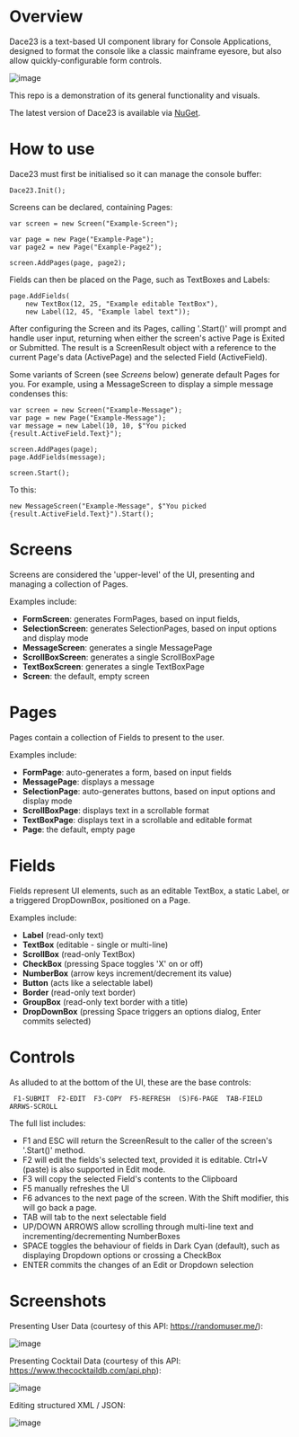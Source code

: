 # Overview

Dace23 is a text-based UI component library for Console Applications, designed to format the console like a classic mainframe eyesore, but also allow quickly-configurable form controls.

![image](https://user-images.githubusercontent.com/70886027/144134718-822d9ab9-63da-4a1c-a257-3ff3a1dc0a7e.png)

This repo is a demonstration of its general functionality and visuals.

The latest version of Dace23 is available via [NuGet](https://www.nuget.org/packages/Dace23/).

# How to use

Dace23 must first be initialised so it can manage the console buffer:

```
Dace23.Init();
```

Screens can be declared, containing Pages:

```
var screen = new Screen("Example-Screen");

var page = new Page("Example-Page");
var page2 = new Page("Example-Page2");

screen.AddPages(page, page2);
```

Fields can then be placed on the Page, such as TextBoxes and Labels:

```
page.AddFields(
    new TextBox(12, 25, "Example editable TextBox"),
    new Label(12, 45, "Example label text"));
```

After configuring the Screen and its Pages, calling '.Start()' will prompt and handle user input, returning when either the screen's active Page is Exited or Submitted. The result is a ScreenResult object with a reference to the current Page's data (ActivePage) and the selected Field (ActiveField).

Some variants of Screen (see _Screens_ below) generate default Pages for you. For example, using a MessageScreen to display a simple message condenses this:

```
var screen = new Screen("Example-Message");
var page = new Page("Example-Message");
var message = new Label(10, 10, $"You picked {result.ActiveField.Text}");

screen.AddPages(page);
page.AddFields(message);

screen.Start();
```

To this:

```
new MessageScreen("Example-Message", $"You picked {result.ActiveField.Text}").Start();
```

# Screens

Screens are considered the 'upper-level' of the UI, presenting and managing a collection of Pages.

Examples include:

  - **FormScreen**: generates FormPages, based on input fields,
  - **SelectionScreen**: generates SelectionPages, based on input options and display mode
  - **MessageScreen**: generates a single MessagePage
  - **ScrollBoxScreen**: generates a single ScrollBoxPage
  - **TextBoxScreen**: generates a single TextBoxPage
  - **Screen**: the default, empty screen

# Pages

Pages contain a collection of Fields to present to the user.

Examples include:

  - **FormPage**: auto-generates a form, based on input fields
  - **MessagePage**: displays a message
  - **SelectionPage**: auto-generates buttons, based on input options and display mode
  - **ScrollBoxPage**: displays text in a scrollable format
  - **TextBoxPage**: displays text in a scrollable and editable format
  - **Page**: the default, empty page

# Fields

Fields represent UI elements, such as an editable TextBox, a static Label, or a triggered DropDownBox, positioned on a Page.

Examples include:

  - **Label** (read-only text)
  - **TextBox** (editable - single or multi-line)
  - **ScrollBox** (read-only TextBox)
  - **CheckBox** (pressing Space toggles 'X' on or off)
  - **NumberBox** (arrow keys increment/decrement its value)
  - **Button** (acts like a selectable label)
  - **Border** (read-only text border)
  - **GroupBox** (read-only text border with a title)
  - **DropDownBox** (pressing Space triggers an options dialog, Enter commits selected)

# Controls

As alluded to at the bottom of the UI, these are the base controls:

```
 F1-SUBMIT  F2-EDIT  F3-COPY  F5-REFRESH  (S)F6-PAGE  TAB-FIELD  ARRWS-SCROLL
```

The full list includes:

  - F1 and ESC will return the ScreenResult to the caller of the screen's '.Start()' method.
  - F2 will edit the fields's selected text, provided it is editable. Ctrl+V (paste) is also supported in Edit mode.
  - F3 will copy the selected Field's contents to the Clipboard
  - F5 manually refreshes the UI
  - F6 advances to the next page of the screen. With the Shift modifier, this will go back a page.
  - TAB will tab to the next selectable field
  - UP/DOWN ARROWS allow scrolling through multi-line text and incrementing/decrementing NumberBoxes
  - SPACE toggles the behaviour of fields in Dark Cyan (default), such as displaying Dropdown options or crossing a CheckBox
  - ENTER commits the changes of an Edit or Dropdown selection

# Screenshots

Presenting User Data (courtesy of this API: https://randomuser.me/):

![image](https://user-images.githubusercontent.com/70886027/143666679-6cf1f456-a20d-440d-94d8-50900ebb0f68.png)

Presenting Cocktail Data (courtesy of this API: https://www.thecocktaildb.com/api.php):

![image](https://user-images.githubusercontent.com/70886027/143666722-a9c84777-402a-48be-8d74-fb150d80f0c5.png)

Editing structured XML / JSON:

![image](https://user-images.githubusercontent.com/70886027/143666769-ec9a89cc-817f-4d5a-add7-dd10c4e97c1a.png)




